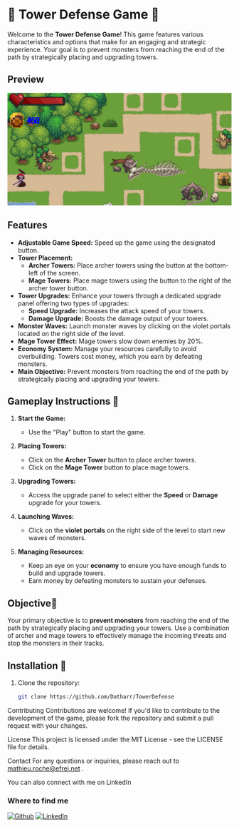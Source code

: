 # 🎯 Tower Defense Game 🎯

Welcome to the **Tower Defense Game**! This game features various characteristics and options that make for an engaging and strategic experience. Your goal is to prevent monsters from reaching the end of the path by strategically placing and upgrading towers.
## Preview 

![Actual Gameplay](preview.jpg)

## Features

- **Adjustable Game Speed:** Speed up the game using the designated button.
- **Tower Placement:**
  - **Archer Towers:** Place archer towers using the button at the bottom-left of the screen.
  - **Mage Towers:** Place mage towers using the button to the right of the archer tower button.
- **Tower Upgrades:** Enhance your towers through a dedicated upgrade panel offering two types of upgrades:
  - **Speed Upgrade:** Increases the attack speed of your towers.
  - **Damage Upgrade:** Boosts the damage output of your towers.
- **Monster Waves:** Launch monster waves by clicking on the violet portals located on the right side of the level.
- **Mage Tower Effect:** Mage towers slow down enemies by 20%.
- **Economy System:** Manage your resources carefully to avoid overbuilding. Towers cost money, which you earn by defeating monsters.
- **Main Objective:** Prevent monsters from reaching the end of the path by strategically placing and upgrading your towers.

## Gameplay Instructions 🔔

1. **Start the Game:**
   - Use the "Play" button to start the game.

2. **Placing Towers:**
   - Click on the **Archer Tower** button to place archer towers.
   - Click on the **Mage Tower** button to place mage towers.

3. **Upgrading Towers:**
   - Access the upgrade panel to select either the **Speed** or **Damage** upgrade for your towers.

4. **Launching Waves:**
   - Click on the **violet portals** on the right side of the level to start new waves of monsters.

5. **Managing Resources:**
   - Keep an eye on your **economy** to ensure you have enough funds to build and upgrade towers.
   - Earn money by defeating monsters to sustain your defenses.

## Objective🤺

Your primary objective is to **prevent monsters** from reaching the end of the path by strategically placing and upgrading your towers. Use a combination of archer and mage towers to effectively manage the incoming threats and stop the monsters in their tracks.

## Installation 🔌

1. Clone the repository:
   ```bash
   git clone https://github.com/Datharr/TowerDefense


Contributing
Contributions are welcome! If you'd like to contribute to the development of the game, please fork the repository and submit a pull request with your changes.

License
This project is licensed under the MIT License - see the LICENSE file for details.

Contact
For any questions or inquiries, please reach out to mathieu.roche@efrei.net .

You can also connect with me on LinkedIn 

<h3>Where to find me</h3>
<p><a href="https://github.com/Datharr" target="_blank"><img alt="Github" src="https://img.shields.io/badge/GitHub-%2312100E.svg?&style=for-the-badge&logo=Github&logoColor=white" /></a> <a href="https://twitter.com/Guibz16" target="_blank"></a> <a href="https://www.linkedin.com/in/mathieu-roche-efrei/" target="_blank"><img alt="LinkedIn" src="https://img.shields.io/badge/linkedin-%230077B5.svg?&style=for-the-badge&logo=linkedin&logoColor=white" /></a> <a href="https://medium.com/@th.guibert" target="_blank">
</p>
